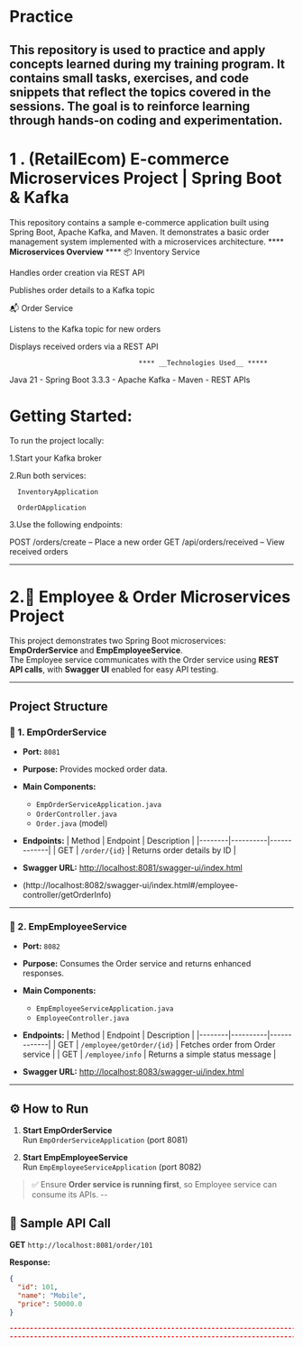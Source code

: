 # Practice
This repository is used to practice and apply concepts learned during my training program. It contains small tasks, exercises, and code snippets that reflect the topics covered in the sessions. The goal is to reinforce learning through hands-on coding and experimentation.
------------------------------------------------------------------------------------------------------------------------------------------------------------------------------------------
# 1 . (RetailEcom) E-commerce Microservices Project | Spring Boot & Kafka

This repository contains a sample e-commerce application built using Spring Boot, Apache Kafka, and Maven. It demonstrates a basic order management system implemented with a microservices architecture.
                             **** __Microservices Overview__ **** 
📦 Inventory Service

Handles order creation via REST API

Publishes order details to a Kafka topic

📬 Order Service

Listens to the Kafka topic for new orders

Displays received orders via a REST API

                                    **** __Technologies Used__ *****

Java 21 - Spring Boot 3.3.3 - Apache Kafka - Maven - REST APIs

# Getting Started:

To run the project locally:

1.Start your Kafka broker

2.Run both services:

      InventoryApplication

      OrderDApplication

3.Use the following endpoints:

POST /orders/create – Place a new order
GET /api/orders/received – View received orders


------------------------------------------------------------------------------------------------------------------------------------------------------------------------------------------
# 2.🧾 Employee & Order Microservices Project

This project demonstrates two Spring Boot microservices: **EmpOrderService** and **EmpEmployeeService**.  
The Employee service communicates with the Order service using **REST API calls**, with **Swagger UI** enabled for easy API testing.

---

##  Project Structure

### 🔹 1. EmpOrderService
- **Port:** `8081`
- **Purpose:** Provides mocked order data.
- **Main Components:**
  - `EmpOrderServiceApplication.java`
  - `OrderController.java`
  - `Order.java` (model)
- **Endpoints:**
  | Method | Endpoint | Description |
  |--------|----------|-------------|
  | GET | `/order/{id}` | Returns order details by ID |

- **Swagger URL:** [http://localhost:8081/swagger-ui/index.html](http://localhost:8081/swagger-ui/index.html)
- (http://localhost:8082/swagger-ui/index.html#/employee-controller/getOrderInfo)
---

### 🔹 2. EmpEmployeeService
- **Port:** `8082`
- **Purpose:** Consumes the Order service and returns enhanced responses.
- **Main Components:**
  - `EmpEmployeeServiceApplication.java`
  - `EmployeeController.java`
- **Endpoints:**
  | Method | Endpoint | Description |
  |--------|----------|-------------|
  | GET | `/employee/getOrder/{id}` | Fetches order from Order service |
  | GET | `/employee/info` | Returns a simple status message |

- **Swagger URL:** [http://localhost:8083/swagger-ui/index.html](http://localhost:8083/swagger-ui/index.html)
---
## ⚙️ How to Run
1. **Start EmpOrderService**  
   Run `EmpOrderServiceApplication` (port 8081)

2. **Start EmpEmployeeService**  
   Run `EmpEmployeeServiceApplication` (port 8082)

> ✅ Ensure **Order service is running first**, so Employee service can consume its APIs.
--
## 🧪 Sample API Call

**GET** `http://localhost:8081/order/101`

**Response:**
```json
{
  "id": 101,
  "name": "Mobile",
  "price": 50000.0
}

---------------------------------------------------------------------------------------------------------------------------------------------------------------------------
---------------------------------------------------------------------------------------------------------------------------------------------------------------------------
